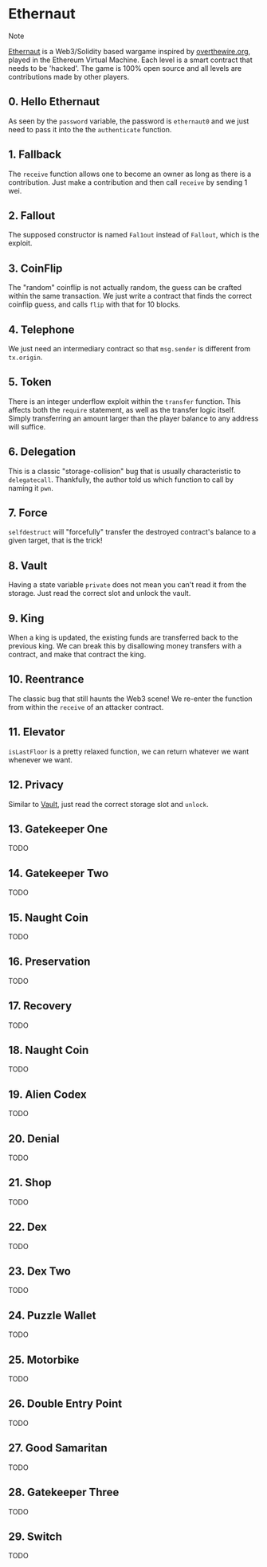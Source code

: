 # Ethernaut

> [!NOTE]
>
> [Ethernaut](https://ethernaut.openzeppelin.com) is a Web3/Solidity based wargame inspired by [overthewire.org](https://overthewire.org/wargames/), played in the Ethereum Virtual Machine. Each level is a smart contract that needs to be 'hacked'. The game is 100% open source and all levels are contributions made by other players.

## 0. Hello Ethernaut

As seen by the `password` variable, the password is `ethernaut0` and we just need to pass it into the the `authenticate` function.

## 1. Fallback

The `receive` function allows one to become an owner as long as there is a contribution. Just make a contribution and then call `receive` by sending 1 wei.

## 2. Fallout

The supposed constructor is named `Fal1out` instead of `Fallout`, which is the exploit.

## 3. CoinFlip

The "random" coinflip is not actually random, the guess can be crafted within the same transaction. We just write a contract that finds the correct coinflip guess, and calls `flip` with that for 10 blocks.

## 4. Telephone

We just need an intermediary contract so that `msg.sender` is different from `tx.origin`.

## 5. Token

There is an integer underflow exploit within the `transfer` function. This affects both the `require` statement, as well as the transfer logic itself. Simply transferring an amount larger than the player balance to any address will suffice.

## 6. Delegation

This is a classic "storage-collision" bug that is usually characteristic to `delegatecall`. Thankfully, the author told us which function to call by naming it `pwn`.

## 7. Force

`selfdestruct` will "forcefully" transfer the destroyed contract's balance to a given target, that is the trick!

## 8. Vault

Having a state variable `private` does not mean you can't read it from the storage. Just read the correct slot and unlock the vault.

## 9. King

When a king is updated, the existing funds are transferred back to the previous king. We can break this by disallowing money transfers with a contract, and make that contract the king.

## 10. Reentrance

The classic bug that still haunts the Web3 scene! We re-enter the function from within the `receive` of an attacker contract.

## 11. Elevator

`isLastFloor` is a pretty relaxed function, we can return whatever we want whenever we want.

## 12. Privacy

Similar to [Vault](#8-vault), just read the correct storage slot and `unlock`.

## 13. Gatekeeper One

TODO

## 14. Gatekeeper Two

TODO

## 15. Naught Coin

TODO

## 16. Preservation

TODO

## 17. Recovery

TODO

## 18. Naught Coin

TODO

## 19. Alien Codex

TODO

## 20. Denial

TODO

## 21. Shop

TODO

## 22. Dex

TODO

## 23. Dex Two

TODO

## 24. Puzzle Wallet

TODO

## 25. Motorbike

TODO

## 26. Double Entry Point

TODO

## 27. Good Samaritan

TODO

## 28. Gatekeeper Three

TODO

## 29. Switch

TODO
